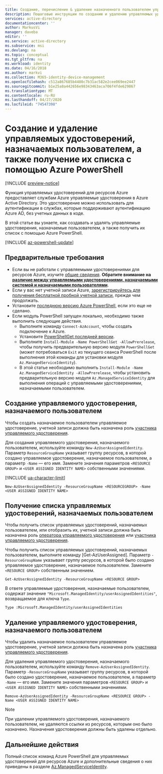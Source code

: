 ```yaml
---
title: Создание, перечисление & удаление назначенного пользователем управляемого удостоверения с помощью Azure PowerShell Azure AD
description: Пошаговые инструкции по созданию и удалению управляемых удостоверений, назначаемых пользователем, а также получения их списка с помощью Azure PowerShell.
services: active-directory
documentationcenter: ''
author: MarkusVi
manager: daveba
editor: ''
ms.service: active-directory
ms.subservice: msi
ms.devlang: na
ms.topic: conceptual
ms.tgt_pltfrm: na
ms.workload: identity
ms.date: 04/16/2018
ms.author: markvi
ms.collection: M365-identity-device-management
ms.openlocfilehash: c512a867685b4480c7b31ac582e2cee069ee2447
ms.sourcegitcommit: b1e25a8a442656e98343463aca706f4fde629867
ms.translationtype: MT
ms.contentlocale: ru-RU
ms.lasthandoff: 04/27/2020
ms.locfileid: "74547398"
---
```

# <a name="create-list-or-delete-a-user-assigned-managed-identity-using-azure-powershell"></a>Создание и удаление управляемых удостоверений, назначаемых пользователем, а также получение их списка с помощью Azure PowerShell

[!INCLUDE [preview-notice](~/includes/active-directory-msi-preview-notice-ua.md)]

Функция управляемых удостоверений для ресурсов Azure предоставляет службам Azure управляемые удостоверения в Azure Active Directory. Это удостоверение можно использовать для аутентификации в службах, которые поддерживают аутентификацию Azure AD, без учетных данных в коде. 

В этой статье вы узнаете, как создавать и удалять управляемые удостоверения, назначаемые пользователем, а также получить их список с помощью Azure PowerShell.

[!INCLUDE [az-powershell-update](../../../includes/updated-for-az.md)]

## <a name="prerequisites"></a>Предварительные требования

- Если вы не работали с управляемыми удостоверениями для ресурсов Azure, изучите [общие сведения](overview.md). **Обратите внимание на [различие между управляемыми удостоверениями, назначаемыми системой и назначаемыми пользователями](overview.md#how-does-the-managed-identities-for-azure-resources-work)**.
- Если у вас нет учетной записи Azure, [зарегистрируйтесь для получения бесплатной пробной учетной записи](https://azure.microsoft.com/free/), прежде чем продолжать.
- Установите [последнюю версию Azure PowerShell](/powershell/azure/install-az-ps), если это еще не сделано.
- Если модуль PowerShell запущен локально, необходимо также выполнить следующие действия. 
    - Выполните команду `Connect-AzAccount`, чтобы создать подключение к Azure.
    - Установите [PowerShellGet последней версии](/powershell/scripting/gallery/installing-psget#for-systems-with-powershell-50-or-newer-you-can-install-the-latest-powershellget).
    - Выполните `Install-Module -Name PowerShellGet -AllowPrerelease`, чтобы получить предварительную версию модуля `PowerShellGet` (может потребоваться `Exit` из текущего сеанса PowerShell после выполнения этой команды для установки модуля `Az.ManagedServiceIdentity`).
    - В этой статье необходимо выполнить `Install-Module -Name Az.ManagedServiceIdentity -AllowPrerelease`, чтобы установить предварительную версию модуля `Az.ManagedServiceIdentity` для выполнения операций с управляемыми удостоверениями, назначаемыми пользователем.

## <a name="create-a-user-assigned-managed-identity"></a>Создание управляемого удостоверения, назначаемого пользователем

Чтобы создать назначаемое пользователем управляемое удостоверение, учетной записи должна быть назначена роль [участника управляемого удостоверения](/azure/role-based-access-control/built-in-roles#managed-identity-contributor).

Для создания управляемого удостоверения, назначаемого пользователем, используйте команду `New-AzUserAssignedIdentity`. Параметр `ResourceGroupName` указывает группу ресурсов, в которой создано управляемое удостоверение, назначаемое пользователем, а параметр `-Name` — его имя. Замените значения параметров `<RESOURCE GROUP>` и `<USER ASSIGNED IDENTITY NAME>` собственными значениями.

[!INCLUDE [ua-character-limit](~/includes/managed-identity-ua-character-limits.md)]

 ```azurepowershell-interactive
New-AzUserAssignedIdentity -ResourceGroupName <RESOURCEGROUP> -Name <USER ASSIGNED IDENTITY NAME>
```
## <a name="list-user-assigned-managed-identities"></a>Получение списка управляемых удостоверений, назначаемых пользователем

Чтобы получить список управляемых удостоверений, назначаемых пользователем, или отобразить их, учетной записи должна быть назначена роль [оператора управляемого удостоверения](/azure/role-based-access-control/built-in-roles#managed-identity-operator) или [участника управляемого удостоверения](/azure/role-based-access-control/built-in-roles#managed-identity-contributor).

Чтобы получить список управляемых удостоверений, назначаемых пользователем, выполните команду [Get-AzUserAssigned].  Параметр `-ResourceGroupName` указывает группу ресурсов, в которой было создано управляемое удостоверение, назначаемое пользователем. Замените `<RESOURCE GROUP>` собственным значением.

```azurepowershell-interactive
Get-AzUserAssignedIdentity -ResourceGroupName <RESOURCE GROUP>
```
В ответе управляемые удостоверения, назначаемые пользователем, содержат значение `"Microsoft.ManagedIdentity/userAssignedIdentities"`, возвращаемое для ключа `Type`.

`Type :Microsoft.ManagedIdentity/userAssignedIdentities`

## <a name="delete-a-user-assigned-managed-identity"></a>Удаление управляемого удостоверения, назначаемого пользователем

Чтобы удалить назначаемое пользователем управляемое удостоверение, учетной записи должна быть назначена роль [участника управляемого удостоверения](/azure/role-based-access-control/built-in-roles#managed-identity-contributor).

Для удаления управляемого удостоверения, назначаемого пользователем, используйте команду `Remove-AzUserAssignedIdentity`.  Параметр `-ResourceGroupName` указывает группу ресурсов, в которой было создано удостоверение, назначаемое пользователем, а параметр `-Name` — его имя. Замените значения параметров `<RESOURCE GROUP>` и `<USER ASSIGNED IDENTITY NAME>` собственными значениями.

 ```azurepowershell-interactive
Remove-AzUserAssignedIdentity -ResourceGroupName <RESOURCE GROUP> -Name <USER ASSIGNED IDENTITY NAME>
```
> [!NOTE]
> При удалении управляемого удостоверения, назначаемого пользователем, не удаляются ссылки из ресурсов, которым оно было назначено. Назначения удостоверения должны быть удалены отдельно.

## <a name="next-steps"></a>Дальнейшие действия

Полный список команд Azure PowerShell для управляемых удостоверений для ресурсов Azure и дополнительные сведения о них приведены в разделе [Az.ManagedServiceIdentity](/powershell/module/az.managedserviceidentity#managed_service_identity).
